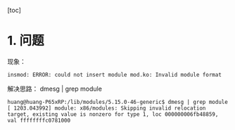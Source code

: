 [toc]

# 1. 问题
现象：
```
insmod: ERROR: could not insert module mod.ko: Invalid module format
```

解决思路：
dmesg | grep module
```
huang@huang-P65xRP:/lib/modules/5.15.0-46-generic$ dmesg | grep module
[ 1203.043992] module: x86/modules: Skipping invalid relocation target, existing value is nonzero for type 1, loc 000000006fb48859, val ffffffffc0781000
```